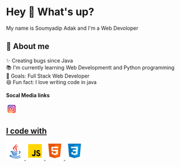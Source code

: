 # Hey 👋 What's up?

My name is Soumyadip Adak and I'm a Web Devoloper 

## 🔗 About me

✨ Creating bugs since Java <br>
📚 I'm currently learning Web Developmentt and Python programming <br>
🎯 Goals: Full Stack Web Developer <br>
😄 Fun fact: I love writing code in java <br>

<h4>Socal Media links
    <p align="left">
    <a href="https://www.instagram.com/soumyadip_adak8888/"><img src="instagram.png" alt="Instagram Icon" width="30px" height="auto">
</p>
</h4>


## I code with

<p align="left">
    <img src="java.png" alt="Java Icon" width="50px" height="auto">
    <img src="javascript.png" alt="JavaScript Icon" width="50px" height="auto">
    <img src="html.png" alt="HTML5 Icon" width="50px" height="auto">
    <img src="css.png" alt="CSS3 Icon" width="50px" height="auto">
</p>
